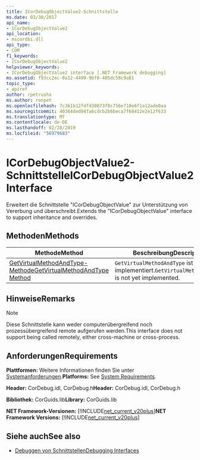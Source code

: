 ```yaml
---
title: ICorDebugObjectValue2-Schnittstelle
ms.date: 03/30/2017
api_name:
- ICorDebugObjectValue2
api_location:
- mscordbi.dll
api_type:
- COM
f1_keywords:
- ICorDebugObjectValue2
helpviewer_keywords:
- ICorDebugObjectValue2 interface [.NET Framework debugging]
ms.assetid: f93cc2ec-0a12-4499-9bf6-405dc58c9a81
topic_type:
- apiref
author: rpetrusha
ms.author: ronpet
ms.openlocfilehash: 7c361b12fdfd30873f8c756e710e6f1a12ade0aa
ms.sourcegitcommit: 40364ded04fa6cdcb2b6beca7f68412e2e12f633
ms.translationtype: MT
ms.contentlocale: de-DE
ms.lasthandoff: 02/28/2019
ms.locfileid: "56979683"
---
```

# <a name="icordebugobjectvalue2-interface"></a><span data-ttu-id="0f003-102">ICorDebugObjectValue2-Schnittstelle</span><span class="sxs-lookup"><span data-stu-id="0f003-102">ICorDebugObjectValue2 Interface</span></span>

<span data-ttu-id="0f003-103">Erweitert die Schnittstelle "ICorDebugObjectValue" zur Unterstützung von Vererbung und überschreibt.</span><span class="sxs-lookup"><span data-stu-id="0f003-103">Extends the "ICorDebugObjectValue" interface to support inheritance and overrides.</span></span>  
  
## <a name="methods"></a><span data-ttu-id="0f003-104">Methoden</span><span class="sxs-lookup"><span data-stu-id="0f003-104">Methods</span></span>  
  
|<span data-ttu-id="0f003-105">Methode</span><span class="sxs-lookup"><span data-stu-id="0f003-105">Method</span></span>|<span data-ttu-id="0f003-106">Beschreibung</span><span class="sxs-lookup"><span data-stu-id="0f003-106">Description</span></span>|  
|------------|-----------------|  
|[<span data-ttu-id="0f003-107">GetVirtualMethodAndType-Methode</span><span class="sxs-lookup"><span data-stu-id="0f003-107">GetVirtualMethodAndType Method</span></span>](../../../../docs/framework/unmanaged-api/debugging/icordebugobjectvalue2-getvirtualmethodandtype-method.md)|<span data-ttu-id="0f003-108">`GetVirtualMethodAndType` ist noch nicht implementiert.</span><span class="sxs-lookup"><span data-stu-id="0f003-108">`GetVirtualMethodAndType` is not yet implemented.</span></span>|  
  
## <a name="remarks"></a><span data-ttu-id="0f003-109">Hinweise</span><span class="sxs-lookup"><span data-stu-id="0f003-109">Remarks</span></span>  
  
> [!NOTE]
>  <span data-ttu-id="0f003-110">Diese Schnittstelle kann weder computerübergreifend noch prozessübergreifend remote aufgerufen werden.</span><span class="sxs-lookup"><span data-stu-id="0f003-110">This interface does not support being called remotely, either cross-machine or cross-process.</span></span>  
  
## <a name="requirements"></a><span data-ttu-id="0f003-111">Anforderungen</span><span class="sxs-lookup"><span data-stu-id="0f003-111">Requirements</span></span>  
 <span data-ttu-id="0f003-112">**Plattformen:** Weitere Informationen finden Sie unter [Systemanforderungen](../../../../docs/framework/get-started/system-requirements.md).</span><span class="sxs-lookup"><span data-stu-id="0f003-112">**Platforms:** See [System Requirements](../../../../docs/framework/get-started/system-requirements.md).</span></span>  
  
 <span data-ttu-id="0f003-113">**Header:** CorDebug.idl, CorDebug.h</span><span class="sxs-lookup"><span data-stu-id="0f003-113">**Header:** CorDebug.idl, CorDebug.h</span></span>  
  
 <span data-ttu-id="0f003-114">**Bibliothek:** CorGuids.lib</span><span class="sxs-lookup"><span data-stu-id="0f003-114">**Library:** CorGuids.lib</span></span>  
  
 <span data-ttu-id="0f003-115">**NET Framework-Versionen:** [!INCLUDE[net_current_v20plus](../../../../includes/net-current-v20plus-md.md)]</span><span class="sxs-lookup"><span data-stu-id="0f003-115">**NET Framework Versions:** [!INCLUDE[net_current_v20plus](../../../../includes/net-current-v20plus-md.md)]</span></span>  
  
## <a name="see-also"></a><span data-ttu-id="0f003-116">Siehe auch</span><span class="sxs-lookup"><span data-stu-id="0f003-116">See also</span></span>
- [<span data-ttu-id="0f003-117">Debuggen von Schnittstellen</span><span class="sxs-lookup"><span data-stu-id="0f003-117">Debugging Interfaces</span></span>](../../../../docs/framework/unmanaged-api/debugging/debugging-interfaces.md)

